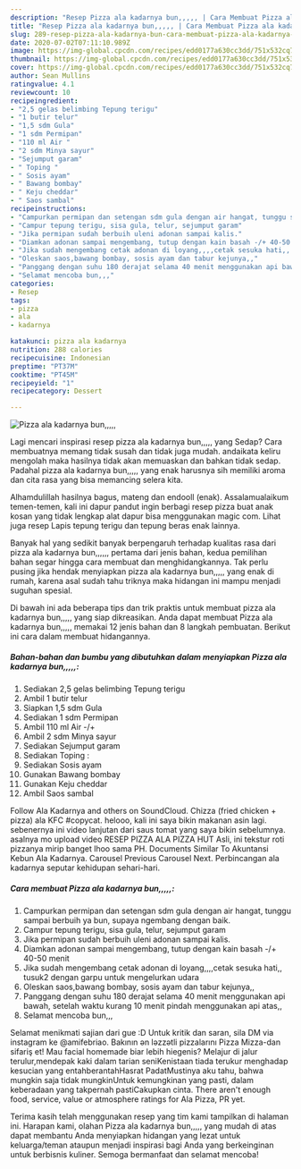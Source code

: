 ```yaml
---
description: "Resep Pizza ala kadarnya bun,,,,, | Cara Membuat Pizza ala kadarnya bun,,,,, Yang Sempurna"
title: "Resep Pizza ala kadarnya bun,,,,, | Cara Membuat Pizza ala kadarnya bun,,,,, Yang Sempurna"
slug: 289-resep-pizza-ala-kadarnya-bun-cara-membuat-pizza-ala-kadarnya-bun-yang-sempurna
date: 2020-07-02T07:11:10.989Z
image: https://img-global.cpcdn.com/recipes/edd0177a630cc3dd/751x532cq70/pizza-ala-kadarnya-bun-foto-resep-utama.jpg
thumbnail: https://img-global.cpcdn.com/recipes/edd0177a630cc3dd/751x532cq70/pizza-ala-kadarnya-bun-foto-resep-utama.jpg
cover: https://img-global.cpcdn.com/recipes/edd0177a630cc3dd/751x532cq70/pizza-ala-kadarnya-bun-foto-resep-utama.jpg
author: Sean Mullins
ratingvalue: 4.1
reviewcount: 10
recipeingredient:
- "2,5 gelas belimbing Tepung terigu"
- "1 butir telur"
- "1,5 sdm Gula"
- "1 sdm Permipan"
- "110 ml Air "
- "2 sdm Minya sayur"
- "Sejumput garam"
- " Toping "
- " Sosis ayam"
- " Bawang bombay"
- " Keju cheddar"
- " Saos sambal"
recipeinstructions:
- "Campurkan permipan dan setengan sdm gula dengan air hangat, tunggu sampai berbuih ya bun, supaya ngembang dengan baik."
- "Campur tepung terigu, sisa gula, telur, sejumput garam"
- "Jika permipan sudah berbuih uleni adonan sampai kalis."
- "Diamkan adonan sampai mengembang, tutup dengan kain basah -/+ 40-50 menit"
- "Jika sudah mengembang cetak adonan di loyang,,,,cetak sesuka hati,, tusuk2 dengan garpu untuk mengelurkan udara"
- "Oleskan saos,bawang bombay, sosis ayam dan tabur kejunya,,"
- "Panggang dengan suhu 180 derajat selama 40 menit menggunakan api bawah, setelah waktu kurang 10 menit pindah menggunakan api atas,,"
- "Selamat mencoba bun,,,"
categories:
- Resep
tags:
- pizza
- ala
- kadarnya

katakunci: pizza ala kadarnya 
nutrition: 288 calories
recipecuisine: Indonesian
preptime: "PT37M"
cooktime: "PT45M"
recipeyield: "1"
recipecategory: Dessert

---
```



![Pizza ala kadarnya bun,,,,,](https://img-global.cpcdn.com/recipes/edd0177a630cc3dd/751x532cq70/pizza-ala-kadarnya-bun-foto-resep-utama.jpg)

Lagi mencari inspirasi resep pizza ala kadarnya bun,,,,, yang Sedap? Cara membuatnya memang tidak susah dan tidak juga mudah. andaikata keliru mengolah maka hasilnya tidak akan memuaskan dan bahkan tidak sedap. Padahal pizza ala kadarnya bun,,,,, yang enak harusnya sih memiliki aroma dan cita rasa yang bisa memancing selera kita.

Alhamdulillah hasilnya bagus, mateng dan endooll (enak). Assalamualaikum temen-temen, kali ini dapur pandut ingin berbagi resep pizza buat anak kosan yang tidak lengkap alat dapur bisa menggunakan magic com. Lihat juga resep Lapis tepung terigu dan tepung beras enak lainnya.

Banyak hal yang sedikit banyak berpengaruh terhadap kualitas rasa dari pizza ala kadarnya bun,,,,,, pertama dari jenis bahan, kedua pemilihan bahan segar hingga cara membuat dan menghidangkannya. Tak perlu pusing jika hendak menyiapkan pizza ala kadarnya bun,,,,, yang enak di rumah, karena asal sudah tahu triknya maka hidangan ini mampu menjadi suguhan spesial.


Di bawah ini ada beberapa tips dan trik praktis untuk membuat pizza ala kadarnya bun,,,,, yang siap dikreasikan. Anda dapat membuat Pizza ala kadarnya bun,,,,, memakai 12 jenis bahan dan 8 langkah pembuatan. Berikut ini cara dalam membuat hidangannya.

<!--inarticleads1-->

##### Bahan-bahan dan bumbu yang dibutuhkan dalam menyiapkan Pizza ala kadarnya bun,,,,,:

1. Sediakan 2,5 gelas belimbing Tepung terigu
1. Ambil 1 butir telur
1. Siapkan 1,5 sdm Gula
1. Sediakan 1 sdm Permipan
1. Ambil 110 ml Air -/+
1. Ambil 2 sdm Minya sayur
1. Sediakan Sejumput garam
1. Sediakan  Toping :
1. Sediakan  Sosis ayam
1. Gunakan  Bawang bombay
1. Gunakan  Keju cheddar
1. Ambil  Saos sambal


Follow Ala Kadarnya and others on SoundCloud. Chizza (fried chicken + pizza) ala KFC #copycat. helooo, kali ini saya bikin makanan asin lagi. sebenernya ini video lanjutan dari saus tomat yang saya bikin sebelumnya. asalnya mo upload video RESEP PIZZA ALA PIZZA HUT Asli, ini tekstur roti pizzanya mirip banget lhoo sama PH. Documents Similar To Akuntansi Kebun Ala Kadarnya. Carousel Previous Carousel Next. ‎Perbincangan ala kadarnya seputar kehidupan sehari-hari. 

<!--inarticleads2-->

##### Cara membuat Pizza ala kadarnya bun,,,,,:

1. Campurkan permipan dan setengan sdm gula dengan air hangat, tunggu sampai berbuih ya bun, supaya ngembang dengan baik.
1. Campur tepung terigu, sisa gula, telur, sejumput garam
1. Jika permipan sudah berbuih uleni adonan sampai kalis.
1. Diamkan adonan sampai mengembang, tutup dengan kain basah -/+ 40-50 menit
1. Jika sudah mengembang cetak adonan di loyang,,,,cetak sesuka hati,, tusuk2 dengan garpu untuk mengelurkan udara
1. Oleskan saos,bawang bombay, sosis ayam dan tabur kejunya,,
1. Panggang dengan suhu 180 derajat selama 40 menit menggunakan api bawah, setelah waktu kurang 10 menit pindah menggunakan api atas,,
1. Selamat mencoba bun,,,


Selamat menikmati sajian dari gue :D Untuk kritik dan saran, sila DM via instagram ke @amifebriao. Bakının ən ləzzətli pizzalarını Pizza Mizza-dan sifariş et! Mau facial homemade biar lebih hiegenis? Melajur di jalur terulur,mendepak kaki dalam tarian seniKenistaan tiada terukur menghadap kesucian yang entahberantahHasrat PadatMustinya aku tahu, bahwa mungkin saja tidak mungkinUntuk kemungkinan yang pasti, dalam keberadaan yang takpernah pastiCakupkan cinta. There aren&#39;t enough food, service, value or atmosphere ratings for Ala Pizza, PR yet. 

Terima kasih telah menggunakan resep yang tim kami tampilkan di halaman ini. Harapan kami, olahan Pizza ala kadarnya bun,,,,, yang mudah di atas dapat membantu Anda menyiapkan hidangan yang lezat untuk keluarga/teman ataupun menjadi inspirasi bagi Anda yang berkeinginan untuk berbisnis kuliner. Semoga bermanfaat dan selamat mencoba!
